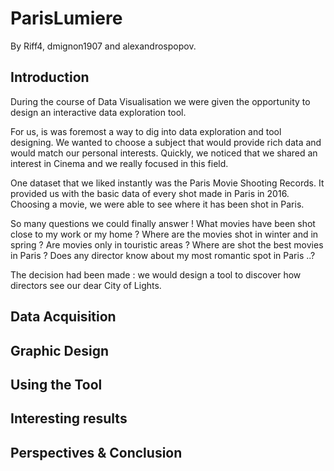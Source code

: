 # ParisLumiere 
 
 By Riff4, dmignon1907 and alexandrospopov.

 ## Introduction
 
 During the course of Data Visualisation we were given the opportunity to design an interactive data exploration tool. 
 
 For us, is was foremost a way to dig into data exploration and tool designing. We wanted to choose a subject that would provide rich data and would match our personal interests. 
 Quickly, we noticed that we shared an interest in Cinema and we really focused in this field. 
 
 One dataset that we liked instantly was the Paris Movie Shooting Records. It provided us with the basic data of every shot made in Paris in 2016. Choosing a movie, we were able to see where it has been shot in Paris. 
 
 So many questions we could finally answer ! What movies have been shot close to my work or my home ? Where are the movies shot in winter and in spring ? Are movies only in touristic areas ? Where are shot the best movies in Paris ? Does any director know about my most romantic spot in Paris ..? 
 
 The decision had been made : we would design a tool to discover how directors see our dear City of Lights.
 
 ## Data Acquisition
 
 ## Graphic Design 
 
 ## Using the Tool 
 
 ## Interesting results
 
 ## Perspectives & Conclusion

